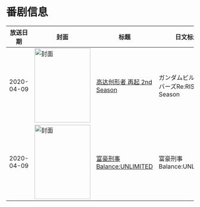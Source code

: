 # 番剧信息

|放送日期|封面|标题|日文标题|话数|评分|评分人数|
|---|---|---|---|---|---|---|
|2020-04-09|<img src="https://lain.bgm.tv/pic/cover/c/aa/d2/297261_XmMIk.jpg" alt="封面" style="width:150px;height:200px;object-fit:cover;">|[高达创形者 再起 2nd Season](https://bangumi.tv/subject/297261)|ガンダムビルドダイバーズRe:RISE 2nd Season|13|7.6|1015人评分|
|2020-04-09|<img src="https://lain.bgm.tv/pic/cover/c/12/65/298718_aInVM.jpg" alt="封面" style="width:150px;height:200px;object-fit:cover;">|[富豪刑事 Balance:UNLIMITED](https://bangumi.tv/subject/298718)|富豪刑事 Balance:UNLIMITED|11|6.1|1326人评分|
